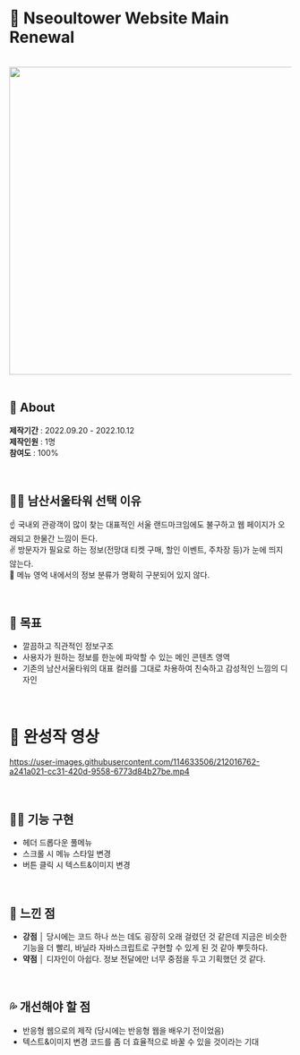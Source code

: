 # 🗼 Nseoultower Website Main Renewal
<br>
<img src="https://user-images.githubusercontent.com/114633506/212013869-298b89e4-ae19-47dc-8354-32aa7e5d75ab.png" width="550" height="auto" />

<br>
<br>

## 🍭 About
**제작기간** : 2022.09.20 - 2022.10.12  
**제작인원** : 1명  
**참여도** : 100%

<br>

## 🤷‍♀️ 남산서울타워 선택 이유
☝ 국내외 관광객이 많이 찾는 대표적인 서울 랜드마크임에도 불구하고 웹 페이지가 오래되고 한물간 느낌이 든다.  
✌ 방문자가 필요로 하는 정보(전망대 티켓 구매, 할인 이벤트, 주차장 등)가 눈에 띄지 않는다.   
🤟 메뉴 영억 내에서의 정보 분류가 명확히 구분되어 있지 않다.  

<br>

## 💯 목표
- 깔끔하고 직관적인 정보구조  
- 사용자가 원하는 정보를 한눈에 파악할 수 있는 메인 콘텐츠 영역  
- 기존의 남산서울타워의 대표 컬러를 그대로 차용하여 친숙하고 감성적인 느낌의 디자인

<br>


# 💛 완성작 영상 
https://user-images.githubusercontent.com/114633506/212016762-a241a021-cc31-420d-9558-6773d84b27be.mp4  

<br>

## 👩‍💻 기능 구현
- 헤더 드롭다운 풀메뉴  
- 스크롤 시 메뉴 스타일 변경  
- 버튼 클릭 시 텍스트&이미지 변경  

<br>

## 💬 느낀 점
- **강점** │ 당시에는 코드 하나 쓰는 데도 굉장히 오래 걸렸던 것 같은데 지금은 비슷한 기능을 더 빨리, 바닐라 자바스크립트로 구현할 수 있게 된 것 같아 뿌듯하다.  
- **약점** │ 디자인이 아쉽다. 정보 전달에만 너무 중점을 두고 기획했던 것 같다.  

<br>

## 💦 개선해야 할 점 
- 반응형 웹으로의 제작 (당시에는 반응형 웹을 배우기 전이었음)
- 텍스트&이미지 변경 코드를 좀 더 효율적으로 바꿀 수 있을 것이라는 기대  
